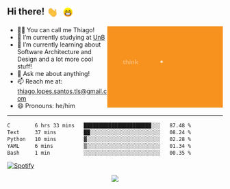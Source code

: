 ## Hi there! <img align="center" alt="GIF" src="assets/waving_hand.gif" width="30px"> <img align="center" alt="GIF" src="assets/beaming_face_with_smiling_eyes.gif" width="30px">
<!--
**thiagolopess/thiagolopess** is a ✨ _special_ ✨ repository because its `README.md` (this file) appears on your GitHub profile.
-->
  
<div>
<img align="right" alt="GIF" src="assets/think_plan_execute.gif" width="270" height="190"/>

- 👨‍💻 You can call me Thiago!
- 📒 I’m currently studying at [UnB](https://unb.br)
- 🌱 I’m currently learning about Software Architecture and Design and a lot more cool stuff!
- 💬 Ask me about anything!
- 📫 Reach me at: thiago.lopes.santos.tls@gmail.com
- 😄 Pronouns: he/him
<hr/>
</div>

<div>
 


<!--START_SECTION:waka-->
```text
C        6 hrs 33 mins   ██████████████████████░░░   87.48 % 
Text     37 mins         ██░░░░░░░░░░░░░░░░░░░░░░░   08.24 % 
Python   10 mins         ▓░░░░░░░░░░░░░░░░░░░░░░░░   02.28 % 
YAML     6 mins          ▒░░░░░░░░░░░░░░░░░░░░░░░░   01.34 % 
Bash     1 min           ░░░░░░░░░░░░░░░░░░░░░░░░░   00.35 % 
```
<!--END_SECTION:waka-->
</div>

[![Spotify](https://novatorem-thiagolopess.vercel.app/api/spotify)](https://open.spotify.com/user/g1kmtmtgtz5zrd1qg68jrpbdt)

<p align="center"><img src="https://github-readme-stats.vercel.app/api?username=thiagolopess"/></p>
